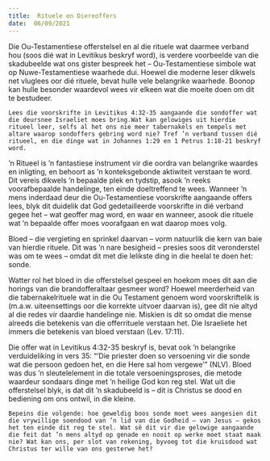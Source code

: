 ```yaml
---
title:  Rituele en Diereoffers
date:  06/09/2021
---
```


Die Ou-Testamentiese offerstelsel en al die rituele wat daarmee verband hou (soos dié wat in Levitikus beskryf word), is verdere voorbeelde van die skadubeelde wat ons gister bespreek het – Ou-Testamentiese simbole wat op Nuwe-Testamentiese waarhede dui. Hoewel die moderne leser dikwels net vluglees oor dié rituele, bevat hulle vele belangrike waarhede. Boonop kan hulle besonder waardevol wees vir elkeen wat die moeite doen om dit te bestudeer.

`Lees die voorskrifte in Levitikus 4:32-35 aangaande die sondoffer wat die deursnee Israeliet moes bring.Wat kan gelowiges uit hierdie ritueel leer, selfs al het ons nie meer tabernakels en tempels met altare waarop sondoffers gebring word nie? Tref ’n verband tussen dié ritueel, en die dinge wat in Johannes 1:29 en 1 Petrus 1:18-21 beskryf word.`

’n Ritueel is ’n fantastiese instrument vir die oordra van belangrike waardes en inligting, en behoort as ’n konteksgebonde aktiwiteit verstaan te word. Dit vereis dikwels ’n bepaalde plek en tydstip, asook ’n reeks voorafbepaalde handelinge, ten einde doeltreffend te wees. Wanneer ’n mens inderdaad deur die Ou-Testamentiese voorskrifte aangaande offers lees, blyk dit duidelik dat God gedetailleerde voorskrifte in dié verband gegee het – wat geoffer mag word, en waar en wanneer, asook die rituele wat ’n bepaalde offer moes voorafgaan en wat daarop moes volg.

Bloed – die vergieting en sprinkel daarvan – vorm natuurlik die kern van baie van hierdie rituele. Dit was ’n nare besigheid – presies soos dit veronderstel was om te wees – omdat dit met die lelikste ding in die heelal te doen het: sonde.

Watter rol het bloed in die offerstelsel gespeel en hoekom moes dit aan die horings van die brandofferaltaar gesmeer word? Hoewel meerderheid van die tabernakelrituele wat in die Ou Testament genoem word voorskriftelik is (m.a.w. uiteensettings oor die korrekte uitvoer daarvan is), gee dit nie altyd al die redes vir daardie handelinge nie. Miskien is dit so omdat die mense alreeds die betekenis van die offerrituele verstaan het. Die Israeliete het immers die betekenis van bloed verstaan (Lev. 17:11).

Die offer wat in Levitikus 4:32-35 beskryf is, bevat ook ’n belangrike verduideliking in vers 35: “‘Die priester doen so versoening vir die sonde wat die persoon gedoen het, en die Here sal hom vergewe’” (NLV). Bloed was dus ’n sleutelelement in die totale versoeningsproses, die metode waardeur sondaars dinge met ’n heilige God kon reg stel. Wat uit die offerstelsel blyk, is dat dit ’n skadubeeld is – dit is Christus se dood en bediening om ons ontwil, in die kleine.

`Bepeins die volgende: hoe geweldig boos sonde moet wees aangesien dit die vrywillige soendood van ’n lid van die Godheid – van Jesus – gekos het ten einde dit reg te stel. Wat sê dit vir die gelowige aangaande die feit dat ’n mens altyd op genade en nooit op werke moet staat maak nie? Wat kan ons, per slot van rekening, byvoeg tot die kruisdood wat Christus ter wille van ons gesterwe het?`